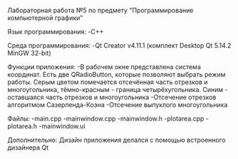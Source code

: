 Лабораторная работа №5 по предмету "Программирование компьютерной графики" 

Язык программирования: -C++

Среда программирования: -Qt Creator v4.11.1 (комплект Desktop Qt 5.14.2 MinGW 32-bit)

Функции приложения: 
-В рабочем окне представлена система координат. Есть две QRadioButton, которые позволяют выбрать режим работы. Серым цветом помечается отсечённая часть отрезков и многоугольника, тёмно-красным - граница четырёхугольника. Синим - оставшаяся часть отрезков и многоугольника
-Отсечение отрезков алгоритмом Сазерленда-Коэна
-Отсечение выпуклого многоугольника

Файлы:
-main.cpp
-mainwindow.cpp
-mainwindow.h
-plotarea.cpp
-plotarea.h
-mainwindow.ui


Дополнительно: Дизайн приложения делался с помощью встроенного дизайнера Qt
